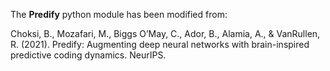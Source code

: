 The **Predify** python module has been modified from: 

Choksi, B., Mozafari, M., Biggs O’May, C., Ador, B., Alamia, A., & VanRullen, R. (2021). Predify: Augmenting deep neural networks with brain-inspired predictive coding dynamics. NeurIPS.

